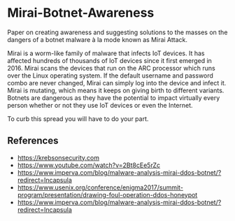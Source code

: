 # Mirai-Botnet-Awareness
Paper on creating awareness and suggesting solutions to the masses on the dangers of a botnet malware à la mode known as Mirai Attack.

Mirai is a worm-like family of malware that infects IoT devices. It has affected hundreds of thousands of IoT devices since it first emerged in 2016. Mirai scans the devices that run on the ARC processor which runs over the Linux operating system. If the default username and password combo are never changed, Mirai can simply log into the device and infect it. Mirai is mutating, which means it keeps on giving birth to different variants. Botnets are dangerous as they have the potential to impact virtually every person whether or not they use IoT devices or even the Internet. 

To curb this spread you will have to do your part.

## References
- https://krebsonsecurity.com
- https://www.youtube.com/watch?v=2Bt8cEe5rZc
- https://www.imperva.com/blog/malware-analysis-mirai-ddos-botnet/?redirect=Incapsula
- https://www.usenix.org/conference/enigma2017/summit-program/presentation/drawing-foul-operation-ddos-honeypot
- https://www.imperva.com/blog/malware-analysis-mirai-ddos-botnet/?redirect=Incapsula
